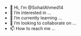 - 👋 Hi, I’m @SohailAhmed14
- 👀 I’m interested in ...
- 🌱 I’m currently learning ...
- 💞️ I’m looking to collaborate on ...
- 📫 How to reach me ...

<!---
I am a highly skilled data analyst with a strong background in administration. With a passion for uncovering insights from complex datasets, I bring a unique blend of analytical expertise and domain knowledge to my work. Throughout my career, I have successfully utilized my data analysis skills to drive informed decision-making and optimize operational processes.
My experience in administration has equipped me with a deep understanding of organizational dynamics and the ability to translate business requirements into data-driven solutions. I am proficient in extracting, cleaning, and analyzing large datasets using advanced statistical techniques and tools. I have a proven track record of delivering actionable insights and visualizations that have enabled stakeholders to make strategic decisions.
As a detail-oriented professional, I thrive in dynamic environments and enjoy tackling complex problems. I am a strong communicator and collaborate effectively with cross-functional teams, ensuring that data analysis aligns with business objectives. I am continually seeking opportunities to expand my skill set and stay up-to-date with the latest advancements in data analytics.
In summary, I am a data analyst with a solid background in administration, equipped with the technical expertise and domain knowledge to drive data-based decision-making and optimize operational efficiency.
--->
